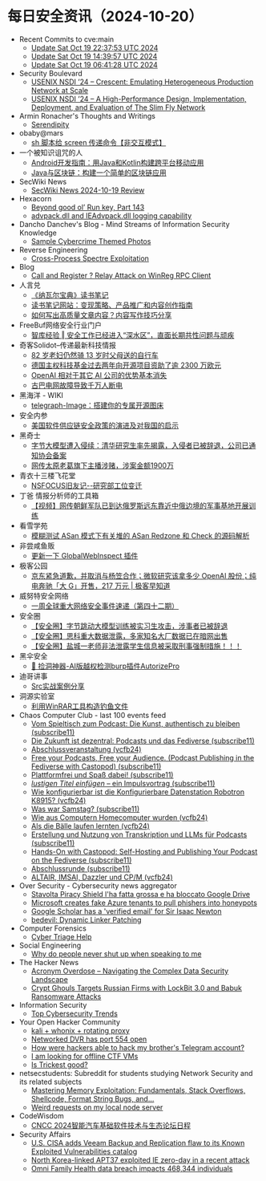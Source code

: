 # 每日安全资讯（2024-10-20）

- Recent Commits to cve:main
  - [Update Sat Oct 19 22:37:53 UTC 2024](https://github.com/trickest/cve/commit/d15224fa1e3e647b5e74647df119d5bc0a61296f)
  - [Update Sat Oct 19 14:39:57 UTC 2024](https://github.com/trickest/cve/commit/d3e4462bbb3f058fdad5162f5a7b0334008b8801)
  - [Update Sat Oct 19 06:41:28 UTC 2024](https://github.com/trickest/cve/commit/62301980a4a3a29e22d4c8bb2837d6a07a7e9923)
- Security Boulevard
  - [USENIX NSDI ’24 – Crescent: Emulating Heterogeneous Production Network at Scale](https://securityboulevard.com/2024/10/usenix-nsdi-24-crescent-emulating-heterogeneous-production-network-at-scale/)
  - [USENIX NSDI ’24 – A High-Performance Design, Implementation, Deployment, and Evaluation of The Slim Fly Network](https://securityboulevard.com/2024/10/usenix-nsdi-24-a-high-performance-design-implementation-deployment-and-evaluation-of-the-slim-fly-network/)
- Armin Ronacher's Thoughts and Writings
  - [Serendipity](http://lucumr.pocoo.org/2024/10/19/serendipity)
- obaby@mars
  - [sh 脚本给 screen 传递命令【非交互模式】](https://h4ck.org.cn/2024/10/18372)
- 一个被知识诅咒的人
  - [Android开发指南：用Java和Kotlin构建跨平台移动应用](https://blog.csdn.net/nokiaguy/article/details/142897103)
  - [Java与区块链：构建一个简单的区块链应用](https://blog.csdn.net/nokiaguy/article/details/142897079)
- SecWiki News
  - [SecWiki News 2024-10-19 Review](http://www.sec-wiki.com/?2024-10-19)
- Hexacorn
  - [Beyond good ol’ Run key, Part 143](https://www.hexacorn.com/blog/2024/10/19/beyond-good-ol-run-key-part-143/)
  - [advpack.dll and IEAdvpack.dll logging capability](https://www.hexacorn.com/blog/2024/10/19/advpack-dll-and-ieadvpack-dll-logging-capability/)
- Dancho Danchev's Blog - Mind Streams of Information Security Knowledge
  - [Sample Cybercrime Themed Photos](https://ddanchev.blogspot.com/2024/10/sample-cybercrime-themed-photos.html)
- Reverse Engineering
  - [Cross-Process Spectre Exploitation](https://www.reddit.com/r/ReverseEngineering/comments/1g78393/crossprocess_spectre_exploitation/)
- Blog
  - [Call and Register ? Relay Attack on WinReg RPC Client](https://www.akamai.com/blog/security-research/2024/oct/winreg-relay-vulnerability)
- 人言兑
  - [《纳瓦尔宝典》读书笔记](https://blog.axiaoxin.com/post/navalmanack/)
  - [读书笔记网站：变现策略、产品推广和内容创作指南](https://blog.axiaoxin.com/post/reading-notes-site/)
  - [如何写出高质量文章内容？内容写作技巧分享](https://blog.axiaoxin.com/post/content-writing-tips/)
- FreeBuf网络安全行业门户
  - [智库经验 ‖ 安全工作已经进入“深水区”，直面长期共性问题与顽疾](https://www.freebuf.com/articles/neopoints/413226.html)
- 奇客Solidot–传递最新科技情报
  - [82 岁老妇仍然骑 13 岁时父母送的自行车](https://www.solidot.org/story?sid=79539)
  - [德国主权科技基金过去两年向开源项目资助了逾  2300 万欧元](https://www.solidot.org/story?sid=79538)
  - [OpenAI 相对于其它 AI 公司的优势基本消失](https://www.solidot.org/story?sid=79537)
  - [古巴电网故障导致千万人断电](https://www.solidot.org/story?sid=79536)
- 黑海洋 - WIKI
  - [telegraph-Image：搭建你的专属开源图床](https://www.upx8.com/4358)
- 安全内参
  - [美国软件供应链安全政策的演进及对我国的启示](https://mp.weixin.qq.com/s?__biz=MzI4NDY2MDMwMw==&mid=2247512847&idx=1&sn=fe40322b4f00cb1ceb9eb9b800523d22&chksm=ebfaf42fdc8d7d392630463fec0c2d2f1bd6ffcbaf7a9ce344bd0032e75bedeae2d9da6232b4&scene=58&subscene=0#rd)
- 黑奇士
  - [字节大模型遭入侵续：清华研究生率先揭露，入侵者已被辞退，公司已通知协会备案](https://mp.weixin.qq.com/s?__biz=MzI5ODYwNTE4Nw==&mid=2247488596&idx=1&sn=5cc3b4f5d4a6146a6a957a7d7ef755d3&chksm=eca21bb8dbd592ae11f35d02f08be3e6cbe2bf62fc07ea99a4f36456e5fd39fb240f81bf9221&scene=58&subscene=0#rd)
  - [网传太原老葛旗下主播涉赌，涉案金额1900万](https://mp.weixin.qq.com/s?__biz=MzI5ODYwNTE4Nw==&mid=2247488596&idx=2&sn=826f0711c44dadeb09740d1c9ea6d505&chksm=eca21bb8dbd592aec2cfba6aa4db89456031171a2e82cc5af90c406653ebb9055ea694fde479&scene=58&subscene=0#rd)
- 青衣十三楼飞花堂
  - [NSFOCUS旧友记--研究部工位变迁](https://mp.weixin.qq.com/s?__biz=MzUzMjQyMDE3Ng==&mid=2247487692&idx=1&sn=d4e48ea3a27e3106a60100cc12397033&chksm=fab2d3f3cdc55ae598429c02e376e583d94375b6729cb0887fee5f3926533bc92d765d0885b1&scene=58&subscene=0#rd)
- 丁爸 情报分析师的工具箱
  - [【视频】网传朝鲜军队已到达俄罗斯远东靠近中俄边境的军事基地开展训练](https://mp.weixin.qq.com/s?__biz=MzI2MTE0NTE3Mw==&mid=2651147059&idx=1&sn=cf4067a8236ca0898424c14b3dbca5b4&chksm=f1af3c09c6d8b51fd5ea98aaefc2aa69ffd0149b69b9d37b8bce5428462845e4c373a07d0cde&scene=58&subscene=0#rd)
- 看雪学苑
  - [模糊测试 ASan 模式下有关堆的 ASan Redzone 和 Check 的源码解析](https://mp.weixin.qq.com/s?__biz=MjM5NTc2MDYxMw==&mid=2458578852&idx=1&sn=ce8b39f33a8b477944a917e6e1cec9ef&chksm=b18ddf2e86fa5638101e6e245ec0988622454fdd9f9cd0adc671f9c04a10eac67788a60210df&scene=58&subscene=0#rd)
- 非尝咸鱼贩
  - [更新一下 GlobalWebInspect 插件](https://mp.weixin.qq.com/s?__biz=Mzk0NDE3MTkzNQ==&mid=2247485483&idx=1&sn=df8749574a7929dac0ca4811f614d343&chksm=c329f6dbf45e7fcd52d7f12a6c0dc0e8881e2c80b5bde816fc76cf1a70c5d572a650ea054d7b&scene=58&subscene=0#rd)
- 极客公园
  - [京东紧急道歉，并取消与杨笠合作；微软研究该拿多少 OpenAI 股份；纯电奔驰「大 G」开售，217 万元 | 极客早知道](https://mp.weixin.qq.com/s?__biz=MTMwNDMwODQ0MQ==&mid=2653059682&idx=1&sn=fb49dab885f74214135aa41375c6575f&chksm=7e5707d449208ec2a7e9b2c5d90ad145a83475cc861d2c107ec6ff1f00cb54f4b144004e15ab&scene=58&subscene=0#rd)
- 威努特安全网络
  - [一周全球重大网络安全事件速递（第四十二期）](https://mp.weixin.qq.com/s?__biz=MzAwNTgyODU3NQ==&mid=2651127679&idx=1&sn=e43ee9430540e4a09de2d3051b0a717a&chksm=80e6e5cfb7916cd978b28dfa557ce899027e2603df18bfc4d65e7b3476232295e73e8ba5ceb9&scene=58&subscene=0#rd)
- 安全圈
  - [【安全圈】字节跳动大模型训练被实习生攻击，涉事者已被辞退](https://mp.weixin.qq.com/s?__biz=MzIzMzE4NDU1OQ==&mid=2652065359&idx=1&sn=1c00451b94a4368ffb290ef836bb0a2e&chksm=f36e620fc419eb192e1d5bcf3ad0389bab734602c4061c369043da7d1b5bcd24fda3b724eb40&scene=58&subscene=0#rd)
  - [【安全圈】思科重大数据泄露，多家知名大厂数据已在暗网出售](https://mp.weixin.qq.com/s?__biz=MzIzMzE4NDU1OQ==&mid=2652065359&idx=2&sn=c877585c1ff6a9fa10ec319c11448726&chksm=f36e620fc419eb19bd811a6d08b02fe00f534afd63534e448042b45f3ca3b3646c180879534d&scene=58&subscene=0#rd)
  - [【安全圈】盐城一老师非法泄露学生信息被采取刑事强制措施！！！](https://mp.weixin.qq.com/s?__biz=MzIzMzE4NDU1OQ==&mid=2652065359&idx=3&sn=d3e808a1326778c16e0d771e02b49a04&chksm=f36e620fc419eb1957237644e21e725eafb7c976cea5e4ccfbf6a9abb791048af59e9189fe5b&scene=58&subscene=0#rd)
- 黑伞安全
  - [🧿 捡洞神器-AI版越权检测burp插件AutorizePro](https://mp.weixin.qq.com/s?__biz=MzU0MzkzOTYzOQ==&mid=2247489510&idx=1&sn=f5acc656368d5ae0c1a5386739e3036e&chksm=fb029abecc7513a8a1b83a23b1f11de6364ba3fa3bdf0bc56aec025e1a3eab701f9c296634cd&scene=58&subscene=0#rd)
- 迪哥讲事
  - [Src实战案例分享](https://mp.weixin.qq.com/s?__biz=MzIzMTIzNTM0MA==&mid=2247496175&idx=1&sn=95930a0e2e553c9e841265e8019d00b4&chksm=e8a5fb8cdfd2729a236f6266c5c0caf2bf41570798b529f8dfea139d77c7d2ca1f13e8071878&scene=58&subscene=0#rd)
- 洞源实验室
  - [利用WinRAR工具构造钓鱼文件](https://mp.weixin.qq.com/s?__biz=Mzg4Nzk3MTg3MA==&mid=2247487527&idx=1&sn=ec5e25890787cecc2e54517ae3420634&chksm=cf831956f8f49040a8168c8e138a357898d842bdfe38bb13fce1fdaf59f16905c7e8112c374b&scene=58&subscene=0#rd)
- Chaos Computer Club - last 100 events feed
  - [Vom Spieltisch zum Podcast: Die Kunst, authentisch zu bleiben (subscribe11)](https://cdn.media.ccc.de/events/subscribe/11/h264-hd/subscribe11-58211-deu-Vom_Spieltisch_zum_Podcast_Die_Kunst_authentisch_zu_bleiben_hd.mp4)
  - [Die Zukunft ist dezentral: Podcasts und das Fediverse (subscribe11)](https://cdn.media.ccc.de/events/subscribe/11/h264-hd/subscribe11-58233-deu-Die_Zukunft_ist_dezentral_Podcasts_und_das_Fediverse_hd.mp4)
  - [Abschlussveranstaltung (vcfb24)](https://cdn.media.ccc.de/events/vcfb/2024/h264-hd/vcfb24-207-deu-Abschlussveranstaltung_hd.mp4)
  - [Free your Podcasts, Free your Audience. (Podcast Publishing in the Fediverse with Castopod) (subscribe11)](https://cdn.media.ccc.de/events/subscribe/11/h264-hd/subscribe11-58191-eng-Free_your_Podcasts_Free_your_Audience_Podcast_Publishing_in_the_Fediverse_with_Castopod_hd.mp4)
  - [Plattformfrei und Spaß dabei! (subscribe11)](https://cdn.media.ccc.de/events/subscribe/11/h264-hd/subscribe11-58184-deu-Plattformfrei_und_Spass_dabei_hd.mp4)
  - [*lustigen Titel einfügen* – ein Impulsvortrag (subscribe11)](https://cdn.media.ccc.de/events/subscribe/11/h264-hd/subscribe11-58251-deu-lustigen_Titel_einfuegen_-_ein_Impulsvortrag_hd.mp4)
  - [Wie konfigurierbar ist die Konfigurierbare Datenstation Robotron K8915? (vcfb24)](https://cdn.media.ccc.de/events/vcfb/2024/h264-hd/vcfb24-205-deu-Wie_konfigurierbar_ist_die_Konfigurierbare_Datenstation_Robotron_K8915_hd.mp4)
  - [Was war Samstag? (subscribe11)](https://cdn.media.ccc.de/events/subscribe/11/h264-hd/subscribe11-58243-deu-Was_war_Samstag_hd.mp4)
  - [Wie aus Computern Homecomputer wurden (vcfb24)](https://cdn.media.ccc.de/events/vcfb/2024/h264-hd/vcfb24-204-deu-Wie_aus_Computern_Homecomputer_wurden_hd.mp4)
  - [Als die Bälle laufen lernten (vcfb24)](https://cdn.media.ccc.de/events/vcfb/2024/h264-hd/vcfb24-203-deu-Als_die_Baelle_laufen_lernten_hd.mp4)
  - [Erstellung und Nutzung von Transkription und LLMs für Podcasts (subscribe11)](https://cdn.media.ccc.de/events/subscribe/11/h264-hd/subscribe11-58202-deu-Erstellung_und_Nutzung_von_Transkription_und_LLMs_fuer_Podcasts_hd.mp4)
  - [Hands-On with Castopod: Self-Hosting and Publishing Your Podcast on the Fediverse (subscribe11)](https://cdn.media.ccc.de/events/subscribe/11/h264-hd/subscribe11-58192-eng-Hands-On_with_Castopod_Self-Hosting_and_Publishing_Your_Podcast_on_the_Fediverse_hd.mp4)
  - [Abschlussrunde (subscribe11)](https://cdn.media.ccc.de/events/subscribe/11/h264-hd/subscribe11-58241-deu-Abschlussrunde_hd.mp4)
  - [ALTAIR, IMSAI, Dazzler und CP/M (vcfb24)](https://cdn.media.ccc.de/events/vcfb/2024/h264-hd/vcfb24-206-eng-ALTAIR_IMSAI_Dazzler_und_CP_M_hd.mp4)
- Over Security - Cybersecurity news aggregator
  - [Stavolta Piracy Shield l'ha fatta grossa e ha bloccato Google Drive](https://www.wired.it/article/piracy-shield-blocco-google-drive-download/)
  - [Microsoft creates fake Azure tenants to pull phishers into honeypots](https://www.bleepingcomputer.com/news/security/microsoft-creates-fake-azure-tenants-to-pull-phishers-into-honeypots/)
  - [Google Scholar has a 'verified email' for Sir Isaac Newton](https://www.bleepingcomputer.com/news/security/google-scholar-has-a-verified-email-for-sir-isaac-newton/)
  - [bedevil: Dynamic Linker Patching](https://dfir.ch/posts/bedevil_dynamic_linker_patching/)
- Computer Forensics
  - [Cyber Triage Help](https://www.reddit.com/r/computerforensics/comments/1g78ipz/cyber_triage_help/)
- Social Engineering
  - [Why do people never shut up when speaking to me](https://www.reddit.com/r/SocialEngineering/comments/1g7kd2z/why_do_people_never_shut_up_when_speaking_to_me/)
- The Hacker News
  - [Acronym Overdose – Navigating the Complex Data Security Landscape](https://thehackernews.com/2024/10/acronym-overdose-navigating-complex.html)
  - [Crypt Ghouls Targets Russian Firms with LockBit 3.0 and Babuk Ransomware Attacks](https://thehackernews.com/2024/10/crypt-ghouls-targets-russian-firms-with.html)
- Information Security
  - [Top Cybersecurity Trends](https://www.reddit.com/r/Information_Security/comments/1g6xaxt/top_cybersecurity_trends/)
- Your Open Hacker Community
  - [kali + whonix + rotating proxy](https://www.reddit.com/r/HowToHack/comments/1g77imi/kali_whonix_rotating_proxy/)
  - [Networked DVR has port 554 open](https://www.reddit.com/r/HowToHack/comments/1g7jhem/networked_dvr_has_port_554_open/)
  - [How were hackers able to hack my brother's Telegram account?](https://www.reddit.com/r/HowToHack/comments/1g73uzz/how_were_hackers_able_to_hack_my_brothers/)
  - [I am looking for offline CTF VMs](https://www.reddit.com/r/HowToHack/comments/1g6xwha/i_am_looking_for_offline_ctf_vms/)
  - [Is Trickest good?](https://www.reddit.com/r/HowToHack/comments/1g6wprr/is_trickest_good/)
- netsecstudents: Subreddit for students studying Network Security and its related subjects
  - [Mastering Memory Exploitation: Fundamentals, Stack Overflows, Shellcode, Format String Bugs, and…](https://www.reddit.com/r/netsecstudents/comments/1g74y4k/mastering_memory_exploitation_fundamentals_stack/)
  - [Weird requests on my local node server](https://www.reddit.com/r/netsecstudents/comments/1g71zpz/weird_requests_on_my_local_node_server/)
- CodeWisdom
  - [CNCC 2024智能汽车基础软件技术与生态论坛日程](https://mp.weixin.qq.com/s?__biz=MzU4NDU4OTM4OQ==&mid=2247510446&idx=1&sn=a473391b641802a99f5dee1448f8a93a&chksm=fd95608ccae2e99ae5d7af7a2716f12f9c416a9953ef77920f3040ead5f75c117cb44d6ee3f2&scene=58&subscene=0#rd)
- Security Affairs
  - [U.S. CISA adds Veeam Backup and Replication flaw to its Known Exploited Vulnerabilities catalog](https://securityaffairs.com/170014/security/u-s-cisa-adds-veeam-backup-and-replication-flaw-to-its-known-exploited-vulnerabilities-catalog.html)
  - [North Korea-linked APT37 exploited IE zero-day in a recent attack](https://securityaffairs.com/169983/apt/north-korea-apt37-ie-zero-day.html)
  - [Omni Family Health data breach impacts 468,344 individuals](https://securityaffairs.com/169972/data-breach/omni-family-health-disclosed-a-data-breach.html)
